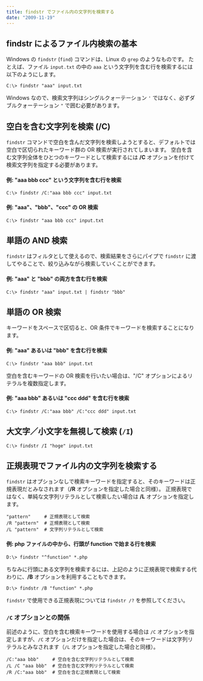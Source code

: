 ```yaml
---
title: findstr でファイル内の文字列を検索する
date: "2009-11-19"
---
```


findstr によるファイル内検索の基本
----

Windows の `findstr` (`find`) コマンドは、Linux の `grep` のようなものです。
たとえば、ファイル `input.txt` の中の `aaa` という文字列を含む行を検索するには以下のようにします。

```
C:\> findstr "aaa" input.txt
```

Windows なので、検索文字列はシングルクォーテーション `'` ではなく、必ずダブルクォーテーション `"` で囲む必要があります。


空白を含む文字列を検索 (/C)
----

`findstr` コマンドで空白を含んだ文字列を検索しようとすると、デフォルトでは空白で区切られたキーワード群の OR 検索が実行されてしまいます。
空白を含む文字列全体をひとつのキーワードとして検索するには **/C** オプションを付けて検索文字列を指定する必要があります。

#### 例: "aaa bbb ccc" という文字列を含む行を検索

```
C:\> findstr /C:"aaa bbb ccc" input.txt
```

#### 例: "aaa"、"bbb"、"ccc" の OR 検索

```
C:\> findstr "aaa bbb ccc" input.txt
```


単語の AND 検索
----

`findstr` はフィルタとして使えるので、検索結果をさらにパイプで `findstr` に渡してやることで、絞り込みながら検索していくことができます。

#### 例: "aaa" と "bbb" の両方を含む行を検索

```
C:\> findstr "aaa" input.txt | findstr "bbb"
```


単語の OR 検索
----

キーワードをスペースで区切ると、OR 条件でキーワードを検索することになります。

#### 例: "aaa" あるいは "bbb" を含む行を検索

```
C:\> findstr "aaa bbb" input.txt
```

空白を含むキーワードの OR 検索を行いたい場合は、"/C" オプションによるリテラルを複数指定します。

#### 例: "aaa bbb" あるいは "ccc ddd" を含む行を検索
```
C:\> findstr /C:"aaa bbb" /C:"ccc ddd" input.txt
```


大文字／小文字を無視して検索 (`/I`)
----

```
C:\> findstr /I "hoge" input.txt
```


正規表現でファイル内の文字列を検索する
----

`findstr` はオプションなしで検索キーワードを指定すると、そのキーワードは正規表現だとみなされます（**/R** オプションを指定した場合と同様）。
正規表現ではなく、単純な文字列リテラルとして検索したい場合は **/L** オプションを指定します。

```
"pattern"     # 正規表現として検索
/R "pattern"  # 正規表現として検索
/L "pattern"  # 文字列リテラルとして検索
```

#### 例: php ファイルの中から、行頭が function で始まる行を検索

```
D:\> findstr "^function" *.php
```

ちなみに行頭にある文字列を検索するには、上記のように正規表現で検索する代わりに、**/B** オプションを利用することもできます。

```
D:\> findstr /B "function" *.php
```

`findstr` で使用できる正規表現については `findstr /?` を参照してください。

### `/C` オプションとの関係

前述のように、空白を含む検索キーワードを使用する場合は `/C` オプションを指定しますが、`/C` オプションだけを指定した場合は、そのキーワードは文字列リテラルとみなされます（`/L` オプションを指定した場合と同様）。

```
/C:"aaa bbb"     # 空白を含む文字列リテラルとして検索
/L /C "aaa bbb"  # 空白を含む文字列リテラルとして検索
/R /C:"aaa bbb"  # 空白を含む正規表現として検索
```

